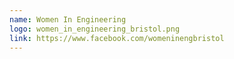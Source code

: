 ```yaml
---
name: Women In Engineering
logo: women_in_engineering_bristol.png
link: https://www.facebook.com/womeninengbristol
---
```

